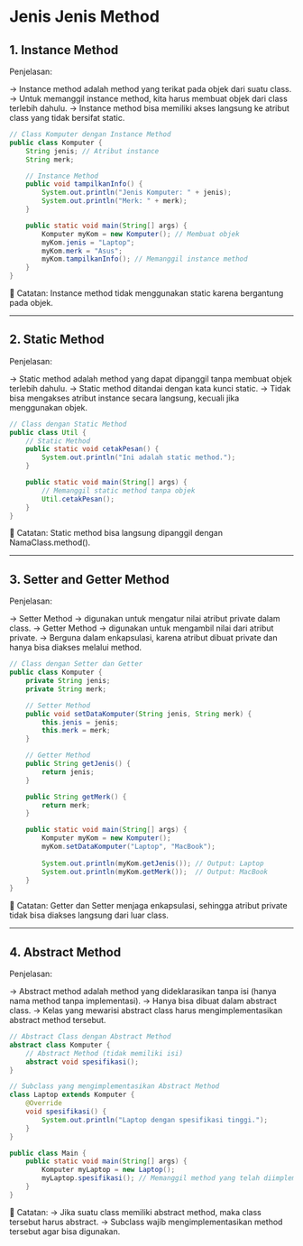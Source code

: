 # **Jenis Jenis Method**

## **1. Instance Method**
Penjelasan:

-> Instance method adalah method yang terikat pada objek dari suatu class.
-> Untuk memanggil instance method, kita harus membuat objek dari class terlebih dahulu.
-> Instance method bisa memiliki akses langsung ke atribut class yang tidak bersifat static.

```java
// Class Komputer dengan Instance Method
public class Komputer {
    String jenis; // Atribut instance
    String merk;

    // Instance Method
    public void tampilkanInfo() {
        System.out.println("Jenis Komputer: " + jenis);
        System.out.println("Merk: " + merk);
    }

    public static void main(String[] args) {
        Komputer myKom = new Komputer(); // Membuat objek
        myKom.jenis = "Laptop";
        myKom.merk = "Asus";
        myKom.tampilkanInfo(); // Memanggil instance method
    }
}
```

🔹 Catatan:
Instance method tidak menggunakan static karena bergantung pada objek.


---


## **2. Static Method**
Penjelasan:

-> Static method adalah method yang dapat dipanggil tanpa membuat objek terlebih dahulu.
-> Static method ditandai dengan kata kunci static.
-> Tidak bisa mengakses atribut instance secara langsung, kecuali jika menggunakan objek.

```java
// Class dengan Static Method
public class Util {
    // Static Method
    public static void cetakPesan() {
        System.out.println("Ini adalah static method.");
    }

    public static void main(String[] args) {
        // Memanggil static method tanpa objek
        Util.cetakPesan();
    }
}
```

🔹 Catatan:
Static method bisa langsung dipanggil dengan NamaClass.method().


---


## **3. Setter and Getter Method**
Penjelasan:

-> Setter Method → digunakan untuk mengatur nilai atribut private dalam class.
-> Getter Method → digunakan untuk mengambil nilai dari atribut private.
-> Berguna dalam enkapsulasi, karena atribut dibuat private dan hanya bisa diakses melalui method.

```java
// Class dengan Setter dan Getter
public class Komputer {
    private String jenis;
    private String merk;

    // Setter Method
    public void setDataKomputer(String jenis, String merk) {
        this.jenis = jenis;
        this.merk = merk;
    }

    // Getter Method
    public String getJenis() {
        return jenis;
    }

    public String getMerk() {
        return merk;
    }

    public static void main(String[] args) {
        Komputer myKom = new Komputer();
        myKom.setDataKomputer("Laptop", "MacBook");
        
        System.out.println(myKom.getJenis()); // Output: Laptop
        System.out.println(myKom.getMerk());  // Output: MacBook
    }
}
```

🔹 Catatan:
Getter dan Setter menjaga enkapsulasi, sehingga atribut private tidak bisa diakses langsung dari luar class.


---


## **4. Abstract Method**
Penjelasan:

-> Abstract method adalah method yang dideklarasikan tanpa isi (hanya nama method tanpa implementasi).
-> Hanya bisa dibuat dalam abstract class.
-> Kelas yang mewarisi abstract class harus mengimplementasikan abstract method tersebut.

```java 
// Abstract Class dengan Abstract Method
abstract class Komputer {
    // Abstract Method (tidak memiliki isi)
    abstract void spesifikasi();
}

// Subclass yang mengimplementasikan Abstract Method
class Laptop extends Komputer {
    @Override
    void spesifikasi() {
        System.out.println("Laptop dengan spesifikasi tinggi.");
    }
}

public class Main {
    public static void main(String[] args) {
        Komputer myLaptop = new Laptop();
        myLaptop.spesifikasi(); // Memanggil method yang telah diimplementasikan
    }
}
```

🔹 Catatan:
-> Jika suatu class memiliki abstract method, maka class tersebut harus abstract.
-> Subclass wajib mengimplementasikan method tersebut agar bisa digunakan.